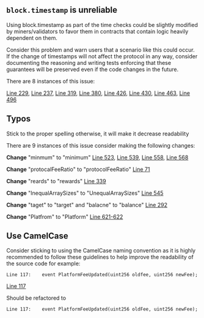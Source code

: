 ## `block.timestamp` is unreliable

Using block.timestamp as part of the time checks could be slightly modified by miners/validators to favor them in contracts that contain logic heavily dependent on them.

Consider this problem and warn users that a scenario like this could occur. If the change of timestamps will not affect the protocol in any way, consider documenting the reasoning and writing tests enforcing that these guarantees will be preserved even if the code changes in the future.

There are 8 instances of this issue:

[Line 229](https://github.com/code-423n4/2022-10-paladin/blob/main/contracts/WardenPledge.sol#L229), [Line 237](https://github.com/code-423n4/2022-10-paladin/blob/main/contracts/WardenPledge.sol#L237), [Line 319](https://github.com/code-423n4/2022-10-paladin/blob/main/contracts/WardenPledge.sol#L319), [Line 380](https://github.com/code-423n4/2022-10-paladin/blob/main/contracts/WardenPledge.sol#L380), [Line 426](https://github.com/code-423n4/2022-10-paladin/blob/main/contracts/WardenPledge.sol#L426), [Line 430](https://github.com/code-423n4/2022-10-paladin/blob/main/contracts/WardenPledge.sol#L430), [Line 463](https://github.com/code-423n4/2022-10-paladin/blob/main/contracts/WardenPledge.sol#L463), [Line 496](https://github.com/code-423n4/2022-10-paladin/blob/main/contracts/WardenPledge.sol#L496)

## Typos

Stick to the proper spelling otherwise, it will make it decrease readability

There are 9 instances of this issue consider making the following changes:

**Change** "minmum" to "minimum" [Line 523](https://github.com/code-423n4/2022-10-paladin/blob/main/contracts/WardenPledge.sol#L523), [Line 539](https://github.com/code-423n4/2022-10-paladin/blob/main/contracts/WardenPledge.sol#L539), [Line 558](https://github.com/code-423n4/2022-10-paladin/blob/main/contracts/WardenPledge.sol#L558), [Line 568](https://github.com/code-423n4/2022-10-paladin/blob/main/contracts/WardenPledge.sol#L568)

**Change** "protocalFeeRatio" to "protocolFeeRatio" [Line 71](https://github.com/code-423n4/2022-10-paladin/blob/main/contracts/WardenPledge.sol#L71)

**Change** "reards" to "rewards" [Line 339](https://github.com/code-423n4/2022-10-paladin/blob/main/contracts/WardenPledge.sol#L339)

**Change** "InequalArraySizes" to "UnequalArraySizes" [Line 545](https://github.com/code-423n4/2022-10-paladin/blob/main/contracts/WardenPledge.sol#L545)

**Change** "taget" to "target" and "balacne" to "balance" [Line 292](https://github.com/code-423n4/2022-10-paladin/blob/main/contracts/WardenPledge.sol#L292)

**Change** "Platfrom" to "Platform" [Line 621-622](https://github.com/code-423n4/2022-10-paladin/blob/main/contracts/WardenPledge.sol#L621-L622)

## Use CamelCase

Consider sticking to using the CamelCase naming convention as it is highly recommended to follow these guidelines to help improve the readability of the source code
for example:

```
Line 117:    event PlatformFeeUpdated(uint256 oldfee, uint256 newFee);
```

[Line 117](https://github.com/code-423n4/2022-10-paladin/blob/main/contracts/WardenPledge.sol#L117)

Should be refactored to

```
Line 117:    event PlatformFeeUpdated(uint256 oldFee, uint256 newFee);
```
